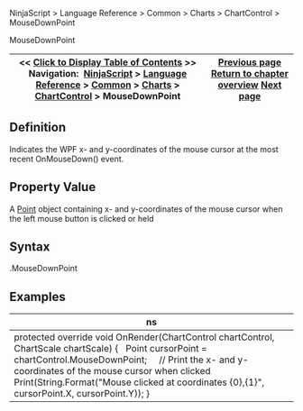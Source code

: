 ﻿
NinjaScript > Language Reference > Common > Charts > ChartControl > MouseDownPoint

MouseDownPoint

| << [Click to Display Table of Contents](mousedownpoint.md) >> **Navigation:**     [NinjaScript](ninjascript-1.md) > [Language Reference](language_reference_wip-1.md) > [Common](common-1.md) > [Charts](chart-1.md) > [ChartControl](chartcontrol-1.md) > MouseDownPoint | [Previous page](lasttimepainted-1.md) [Return to chapter overview](chartcontrol-1.md) [Next page](presentationsource-1.md) |
| --- | --- |
## Definition
Indicates the WPF x- and y-coordinates of the mouse cursor at the most recent OnMouseDown() event.
## 
## Property Value
A [Point](https://msdn.microsoft.com/en-us/library/system.drawing.point(v=vs.110).aspx) object containing x- and y-coordinates of the mouse cursor when the left mouse button is clicked or held
## 
## Syntax
<ChartControl>.MouseDownPoint
## 
## Examples

| ns |
| --- |
| protected override void OnRender(ChartControl chartControl, ChartScale chartScale) {    Point cursorPoint = chartControl.MouseDownPoint;      // Print the x- and y-coordinates of the mouse cursor when clicked    Print(String.Format("Mouse clicked at coordinates {0},{1}", cursorPoint.X, cursorPoint.Y)); } |
